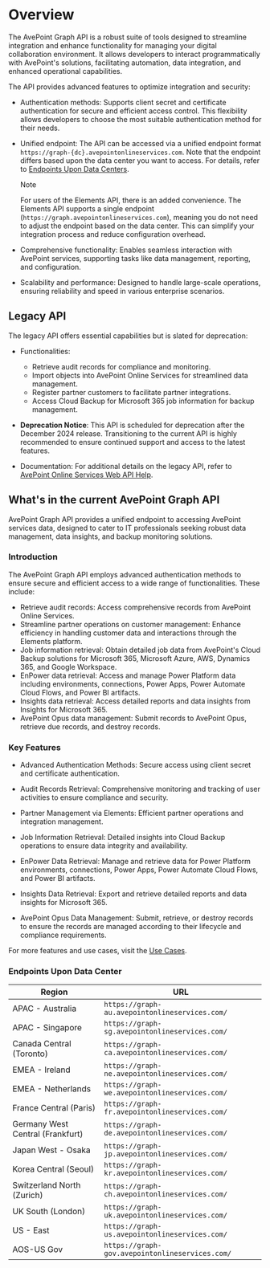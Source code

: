 # Overview

The AvePoint Graph API is a robust suite of tools designed to streamline integration and enhance functionality for managing your digital collaboration environment. It allows developers to interact programmatically with AvePoint's solutions, facilitating automation, data integration, and enhanced operational capabilities.  

The API provides advanced features to optimize integration and security:  

- Authentication methods: Supports client secret and certificate authentication for secure and efficient access control. This flexibility allows developers to choose the most suitable authentication method for their needs.  
- Unified endpoint: The API can be accessed via a unified endpoint format `https://graph-{dc}.avepointonlineservices.com`. Note that the endpoint differs based upon the data center you want to access. For details, refer to [Endpoints Upon Data Centers](#endpoints-upon-data-center). 
  > [!NOTE]
  > For users of the Elements API, there is an added convenience. The Elements API supports a single endpoint (`https://graph.avepointonlineservices.com`), meaning you do not need to adjust the endpoint based on the data center. This can simplify your integration process and reduce configuration overhead.

- Comprehensive functionality: Enables seamless interaction with AvePoint services, supporting tasks like data management, reporting, and configuration.  
- Scalability and performance: Designed to handle large-scale operations, ensuring reliability and speed in various enterprise scenarios.  

## Legacy API  

The legacy API offers essential capabilities but is slated for deprecation:  

- Functionalities:  
  - Retrieve audit records for compliance and monitoring.  
  - Import objects into AvePoint Online Services for streamlined data management.  
  - Register partner customers to facilitate partner integrations.  
  - Access Cloud Backup for Microsoft 365 job information for backup management.  

- **Deprecation Notice**: This API is scheduled for deprecation after the December 2024 release. Transitioning to the current API is highly recommended to ensure continued support and access to the latest features.  
- Documentation: For additional details on the legacy API, refer to [AvePoint Online Services Web API Help](https://avepointcdn.azureedge.net/assets/webhelp/avepoint-online-services-api/index.htm).  

## What's in the current AvePoint Graph API

AvePoint Graph API provides a unified endpoint to accessing AvePoint services data, designed to cater to IT professionals seeking robust data management, data insights, and backup monitoring solutions.  

### Introduction

The AvePoint Graph API employs advanced authentication methods to ensure secure and efficient access to a wide range of functionalities. These include:  

- Retrieve audit records: Access comprehensive records from AvePoint Online Services.  
- Streamline partner operations on customer management: Enhance efficiency in handling customer data and interactions through the Elements platform.  
- Job information retrieval: Obtain detailed job data from AvePoint's Cloud Backup solutions for Microsoft 365, Microsoft Azure, AWS, Dynamics 365, and Google Workspace.  
- EnPower data retrieval: Access and manage Power Platform data including environments, connections, Power Apps, Power Automate Cloud Flows, and Power BI artifacts.  
- Insights data retrieval: Access detailed reports and data insights from Insights for Microsoft 365.  
- AvePoint Opus data management: Submit records to AvePoint Opus, retrieve due records, and destroy records.  

### Key Features

- Advanced Authentication Methods: Secure access using client secret and certificate authentication.  

- Audit Records Retrieval: Comprehensive monitoring and tracking of user activities to ensure compliance and security.  

- Partner Management via Elements: Efficient partner operations and integration management.

- Job Information Retrieval: Detailed insights into Cloud Backup operations to ensure data integrity and availability.  

- EnPower Data Retrieval: Manage and retrieve data for Power Platform environments, connections, Power Apps, Power Automate Cloud Flows, and Power BI artifacts.  

- Insights Data Retrieval: Export and retrieve detailed reports and data insights for Microsoft 365.  

- AvePoint Opus Data Management: Submit, retrieve, or destroy records to ensure the records are managed according to their lifecycle and compliance requirements.  


For more features and use cases, visit the [Use Cases](Use-Cases.md).  

### Endpoints Upon Data Center

| Region                    | URL                                 |
|------------------------------|---------------------------------|
| APAC - Australia          | `https://graph-au.avepointonlineservices.com/`|
| APAC - Singapore                    | `https://graph-sg.avepointonlineservices.com/`|
| Canada Central (Toronto)            | `https://graph-ca.avepointonlineservices.com/`|
| EMEA - Ireland                      | `https://graph-ne.avepointonlineservices.com/` |
| EMEA - Netherlands                  | `https://graph-we.avepointonlineservices.com/` |
| France Central (Paris)              | `https://graph-fr.avepointonlineservices.com/` |
| Germany West Central (Frankfurt)    | `https://graph-de.avepointonlineservices.com/` |
| Japan West - Osaka                  | `https://graph-jp.avepointonlineservices.com/` |
| Korea Central (Seoul)               | `https://graph-kr.avepointonlineservices.com/` |
| Switzerland North (Zurich)          | `https://graph-ch.avepointonlineservices.com/` |
| UK South (London)                   | `https://graph-uk.avepointonlineservices.com/` |
| US - East                           | `https://graph-us.avepointonlineservices.com/`|
| AOS-US Gov                           |`https://graph-gov.avepointonlineservices.com/`|